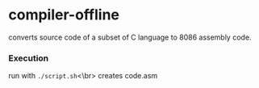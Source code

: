 # compiler-offline

converts source code of a subset of C language to 8086 assembly code.

### Execution
run with ```./script.sh```<\br>
creates code.asm

